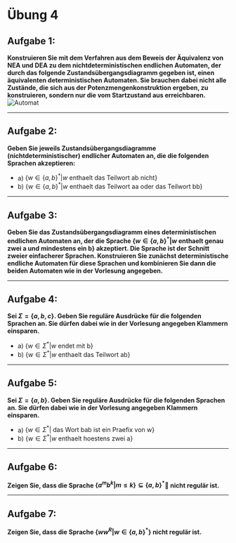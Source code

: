 # Übung 4
## Aufgabe 1:
**Konstruieren Sie mit dem Verfahren aus dem Beweis der Äquivalenz von NEA und DEA zu dem nichtdeterministischen endlichen Automaten, der durch das folgende Zustandsübergangsdiagramm gegeben ist, einen äquivalenten deterministischen Automaten. Sie brauchen dabei nicht alle Zustände, die sich aus der Potenzmengenkonstruktion ergeben, zu konstruieren, sondern nur die vom Startzustand aus erreichbaren.**
![Automat](Automat01.jpg)

---
## Aufgabe 2:
**Geben Sie jeweils Zustandsübergangsdiagramme (nichtdeterministischer) endlicher Automaten an, die die folgenden Sprachen akzeptieren:**
* a) $\{w \in \{a,b\}^* | w \text{ enthaelt das Teilwort ab nicht}\}$
* b) $\{w \in \{a,b\}^* | w \text{ enthaelt das Teilwort aa oder das Teilwort bb}\}$

---
## Aufgabe 3:
**Geben Sie das Zustandsübergangsdiagramm eines deterministischen endlichen Automaten an, der die Sprache $\{w \in \{a,b\}^* | w \text{ enthaelt genau zwei a und mindestens ein b}\}$ akzeptiert. Die Sprache ist der Schnitt zweier einfacherer Sprachen. Konstruieren Sie zunächst deterministische endliche Automaten für diese Sprachen und kombinieren Sie dann die beiden Automaten wie in der Vorlesung angegeben.**

---
## Aufgabe 4:
**Sei $\Sigma=\{a,b,c\}$. Geben Sie reguläre Ausdrücke für die folgenden Sprachen an. Sie dürfen dabei wie in der Vorlesung angegeben Klammern einsparen.**
* a) $\{w \in \Sigma^* | w \text{ endet mit b}\}$
* b) $\{ w \in \Sigma^* | w \text{ enthaelt das Teilwort ab}\}$

---
## Aufgabe 5:
**Sei $\Sigma = \{a,b\}$. Geben Sie reguläre Ausdrücke für die folgenden Sprachen an. Sie dürfen dabei wie in der Vorlesung angegeben Klammern einsparen.**
* a) $\{ w \in \Sigma^* | \text{ das Wort bab ist ein Praefix von w}\}$
* b) $\{ w \in \Sigma^* | w \text{ enthaelt hoestens zwei a}\}$

---
## Aufgabe 6:
**Zeigen Sie, dass die Sprache $\{a^mb^k | m\leq k\}\subseteq \{a,b\}^*$ nicht regulär ist.**

---
## Aufgabe 7:
**Zeigen Sie, dass die Sprache $\{ww^R | w \in \{a,b\}^*\}$ nicht regulär ist.**
